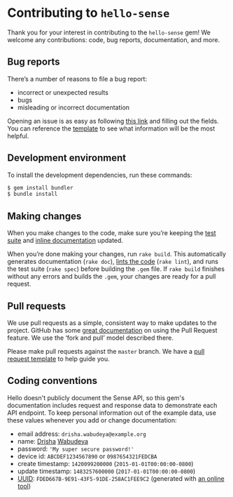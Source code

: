 # Contributing to `hello-sense`

Thank you for your interest in contributing to the `hello-sense` gem! We welcome any contributions: code, bug reports, documentation, and more.

## Bug reports

There’s a number of reasons to file a bug report:

* incorrect or unexpected results
* bugs
* misleading or incorrect documentation

Opening an issue is as easy as following [this link](https://github.com/stilist/hello-sense/issues/new) and filling out the fields. You can reference the [template](.github/ISSUE_TEMPLATE.md) to see what information will be the most helpful.

## Development environment

To install the development dependencies, run these commands:

```bash
$ gem install bundler
$ bundle install
```

## Making changes

When you make changes to the code, make sure you’re keeping the [test suite](http://rspec.info) and [inline documentation](http://yardoc.org) updated.

When you’re done making your changes, run `rake build`. This automatically generates documentation (`rake doc`), [lints the code](https://github.com/bbatsov/rubocop) (`rake lint`), and runs the test suite (`rake spec`) before building the `.gem` file. If `rake build` finishes without any errors and builds the `.gem`, your changes are ready for a pull request.

## Pull requests

We use pull requests as a simple, consistent way to make updates to the project. GitHub has some [great documentation][pull-requests] on using the Pull Request feature. We use the ‘fork and pull’ model described there.

[pull-requests]: https://help.github.com/articles/using-pull-requests/

Please make pull requests against the `master` branch. We have a [pull request template](PULL_REQUEST_TEMPLATE.md) to help guide you.

## Coding conventions

Hello doesn't publicly document the Sense API, so this gem's documentation includes request and response data to demonstrate each API endpoint. To keep personal information out of the example data, use these values whenever you add or change documentation:

* email address: `drisha.wabudeya@example.org`
* name: [Drisha](http://www.bachpan.com/Meaning-Of-Drisha.aspx) [Wabudeya](http://www.americanlastnames.us/last-names/Ugandan/W/W-0.html)
* password: `'My super secure password!'`
* device id: `ABCDEF1234567890` or `0987654321FEDCBA`
* create timestamp: `1420099200000` (`2015-01-01T00:00:00-0800`)
* update timestamp: `1483257600000` (`2017-01-01T00:00:00-0800`)
* [UUID](https://en.wikipedia.org/wiki/Universally_unique_identifier): `FDED667B-9E91-43F5-91DE-258AC1FEE9C2` (generated with [an online tool](https://guidgenerator.com/online-guid-generator.aspx))

